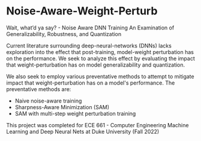 # Noise-Aware-Weight-Perturb
Wait, what’d ya say? - Noise Aware DNN Training An Examination of Generalizability, Robustness, and Quantization

Current literature surrounding deep-neural-networks (DNNs) lacks exploration
into the effect that post-training, model-weight perturbation has on the
performance. We seek to analyze this effect by evaluating the impact that
weight-perturbation has on model generalizability and quantization.

We also seek to employ various preventative methods to attempt to mitigate
impact that weight-perturbation has on a model's performance. The
preventative methods are:
* Naive noise-aware training
* Sharpness-Aware Minimization (SAM)
* SAM with multi-step weight perturbation training

This project was completed for ECE 661 - Computer Engineering Machine Learning and Deep Neural Nets at Duke University (Fall 2022)
